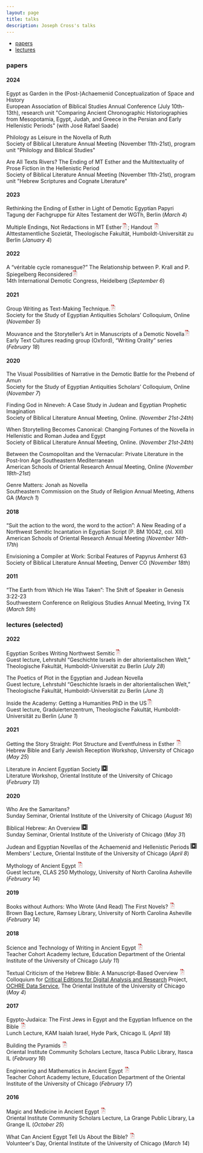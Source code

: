 ```yaml
---
layout: page
title: talks
description: Joseph Cross's talks
---
```


<div class="navbar">
    <div class="navbar-inner">
        <ul class="nav">
            <li><a href="#papers">papers</a></li>
            <li><a href="#lectures">lectures</a></li>
        </ul>
    </div>
</div>

### <a name="papers"></a>papers

#### 2024

Egypt as Garden in the (Post-)Achaemenid Conceptualization of Space and History<br/>
European Association of Biblical Studies Annual Conference (July 10th-13th), research unit "Comparing Ancient Chronographic Historiographies from Mesopotamia, Egypt, Judah, and Greece in the Persian and Early Hellenistic Periods" (with José Rafael Saade)

Philology as Leisure in the Novella of Ruth<br/>
Society of Biblical Literature Annual Meeting (November 11th-21st), program unit "Philology and Biblical Studies"

Are All Texts Rivers? The Ending of MT Esther and the Multitextuality of Prose Fiction in the Hellenistic Period<br/>
Society of Biblical Literature Annual Meeting (November 11th-21st), program unit "Hebrew Scriptures and Cognate Literature"

#### 2023

Rethinking the Ending of Esther in Light of Demotic Egyptian Papyri<br/> 
Tagung der Fachgruppe für Altes Testament der WGTh, Berlin (_March 4_)

Multiple Endings, Not Redactions in MT Esther[![pdf](icons16/pdf-icon.png)](files/20220104.EstherEndings.ATSozietaet.pdf); Handout [![pdf](icons16/pdf-icon.png)](files/Cross.20220104.EstherEndings.Handout.ATSozietaet.pdf)<br/>
Alttestamentliche Sozietät, Theologische Fakultät, Humboldt-Universität zu Berlin (_January 4_)

#### 2022

A “véritable cycle romanesque?” The Relationship between P. Krall and P. Spiegelberg Reconsidered[![pdf](icons16/pdf-icon.png)](files/060922.CycleRomanesque.ICDS2022.pdf)<br/>
14th International Demotic Congress, Heidelberg (_September 6_)

#### 2021

Group Writing as Text-Making Technique.[![pdf](icons16/pdf-icon.png)](files/110521.slides.GroupWriting.SSEA2021.pdf)<br/>
Society for the Study of Egyptian Antiquities Scholars’ Colloquium, Online (_November 5_)

Mouvance and the Storyteller’s Art in Manuscripts of a Demotic Novella[![pdf](icons16/pdf-icon.png)](files/052521.EstherPlot.slides.pdf)<br/>
Early Text Cultures reading group (Oxford), “Writing Orality” series (_February 18_)

#### 2020

The Visual Possibilities of Narrative in the Demotic Battle for the Prebend of Amun<br/> 
Society for the Study of Egyptian Antiquities Scholars’ Colloquium, Online (_November 7_)

Finding God in Nineveh: A Case Study in Judean and Egyptian Prophetic Imagination<br/>
Society of Biblical Literature Annual Meeting, Online. (_November 21st-24th_)

When Storytelling Becomes Canonical: Changing Fortunes of the Novella in Hellenistic and Roman Judea and Egypt<br/>
Society of Biblical Literature Annual Meeting, Online. (_November 21st-24th_)

Between the Cosmopolitan and the Vernacular: Private Literature in the Post-Iron Age Southeastern Mediterranean<br/>
American Schools of Oriental Research Annual Meeting, Online (_November 18th-21st_)

Genre Matters: Jonah as Novella<br/>
Southeastern Commission on the Study of Religion Annual Meeting, Athens GA (_March 1_)

#### 2018

“Suit the action to the word, the word to the action”: A New Reading of a Northwest Semitic Incantation in Egyptian Script (P. BM 10042, col. XII)<br/>
American Schools of Oriental Research Annual Meeting (_November 14th-17th_)

Envisioning a Compiler at Work: Scribal Features of Papyrus Amherst 63<br/>
Society of Biblical	Literature Annual Meeting, Denver CO (_November 18th_)

#### 2011

“The Earth from Which He Was Taken”: The Shift of Speaker in Genesis 3:22-23<br/>
Southwestern Conference on Religious Studies Annual Meeting, Irving TX (_March 5th_)

### <a name="talks"></a>lectures (selected)

#### 2022

Egyptian Scribes Writing Northwest Semitic[![pdf](icons16/pdf-icon.png)](files/28072022.EgyptianWritingSemitic.HU.pdf)<br/>
Guest lecture, Lehrstuhl “Geschichte Israels in der altorientalischen Welt,” Theologische Fakultät, Humboldt-Universität zu Berlin (_July 28_)

The Poetics of Plot in the Egyptian and Judean Novella<br/>
Guest lecture, Lehrstuhl “Geschichte Israels in der altorientalischen Welt,” Theologische Fakultät, Humboldt-Universität zu Berlin (_June 3_)

Inside the Academy: Getting a Humanities PhD in the US[![pdf](icons16/pdf-icon.png)](files/01062022.GettingAPhD.pdf)<br/>
Guest lecture, Graduiertenzentrum, Theologische Fakultät, Humboldt-Universität zu Berlin (_June 1_)

#### 2021

Getting the Story Straight: Plot Structure and Eventfulness in Esther
[![pdf](icons16/pdf-icon.png)](files/052521.EstherPlot.slides.pdf)<br/>
Hebrew Bible and Early Jewish Reception Workshop, University of Chicago (_May 25_)

Literature in Ancient Egyptian Society
[![video](icons16/video-icon.png)](https://youtu.be/Rz1VWdnIqas)<br/>
Literature Workshop, Oriental Institute of the University of Chicago (_February 13_)

#### 2020

Who Are the Samaritans?<br/>
Sunday Seminar, Oriental Institute of the University of Chicago (_August 16_)

Biblical Hebrew: An Overview
[![video](icons16/video-icon.png)](https://www.youtube.com/watch?v=KUB2LZj7rKQ)<br/>
Sunday Seminar, Oriental Institute of the Univeristy of Chicago (_May 31_)

Judean and Egyptian Novellas of the Achaemenid and Hellenistic Periods
[![video](icons16/video-icon.png)](https://youtu.be/1d9npCDAbE0)<br/>
Members' Lecture, Oriental Institute of the University of Chicago (_April 8_)

Mythology of Ancient Egypt
[![pdf](icons16/pdf-icon.png)](files/022520.MythologyEgypt.CLAS250.pdf)<br/>
Guest lecture, CLAS 250 Mythology, University of North Carolina Asheville (_February 14_)

#### 2019

Books without Authors: Who Wrote (And Read) The First Novels?
[![pdf](icons16/pdf-icon.png)](files/021419.FirstNovels.UNCA.slides.pdf)<br/>
Brown Bag Lecture, Ramsey Library, University of North Carolina Asheville (_February 14_)

#### 2018

Science and Technology of Writing in Ancient Egypt
[![pdf](icons16/pdf-icon.png)](files/071118.Writing.Cohort.slides.pdf)<br/>
Teacher Cohort Academy lecture, Education Department of the Oriental Institute of the University of Chicago
(_July 11_)

Textual Criticism of the Hebrew Bible: A Manuscript-Based Overview
[![pdf](icons16/pdf-icon.png)](files/050418.CEDAR.slides.pdf)<br/>
Colloquium for [Critical Editions for Digital Analysis and Research](https://voices.uchicago.edu/cedar/) Project,
[OCHRE Data Service](https://voices.uchicago.edu/ochre/), The Oriental Institute of the University of Chicago (_May 4_)

#### 2017

Egypto-Judaica: The First Jews in Egypt and the Egyptian Influence on the Bible
[![pdf](icons16/pdf-icon.png)](files/041817.EgyptoJudaica.KAMIsrael.slides.pdf)<br/>
Lunch Lecture, KAM Isaiah Israel, Hyde Park, Chicago IL (_April 18_)

Building the Pyramids
[![pdf](icons16/pdf-icon.png)](files/021617.Pyramids.Itasca.slides.pdf)<br/>
Oriental Institute Community Scholars Lecture, Itasca Public Library, Itasca IL (_February 16_)

Engineering and Mathematics in Ancient Egypt
[![pdf](icons16/pdf-icon.png)](files/021717.EngineeringMathematics.STEAM.slides.pdf)<br/>
Teacher Cohort Academy lecture, Education Department of the Oriental Institute of the University of Chicago (_February 17_)

#### 2016

Magic and Medicine in Ancient Egypt
[![pdf](icons16/pdf-icon.png)](files/102516.MagicMedicine.LaGrange.slides.pdf)<br/>
Oriental Institute Community Scholars Lecture, La Grange Public Library, La Grange IL (_October 25_)

What Can Ancient Egypt Tell Us About the Bible?
[![pdf](icons16/pdf-icon.png)](files/031416.EgyptBible.OIVolunteers.slides.pdf)<br/>
Volunteer's Day, Oriental Institute of the University of Chicago (_March 14_)
